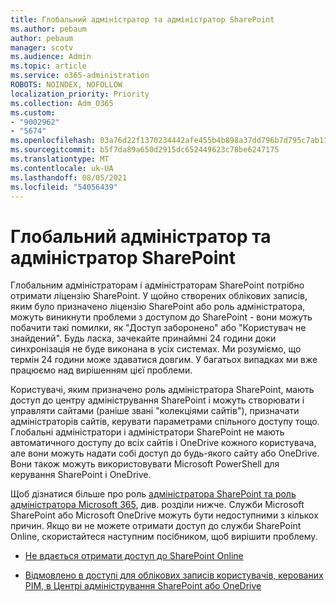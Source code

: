 ```yaml
---
title: Глобальний адміністратор та адміністратор SharePoint
ms.author: pebaum
author: pebaum
manager: scotv
ms.audience: Admin
ms.topic: article
ms.service: o365-administration
ROBOTS: NOINDEX, NOFOLLOW
localization_priority: Priority
ms.collection: Adm_O365
ms.custom:
- "9002962"
- "5674"
ms.openlocfilehash: 03a76d22f1370234442afe455b4b898a37dd796b7d795c7ab1190ddd3102ae11
ms.sourcegitcommit: b5f7da89a650d2915dc652449623c78be6247175
ms.translationtype: MT
ms.contentlocale: uk-UA
ms.lasthandoff: 08/05/2021
ms.locfileid: "54056439"
---
```

# <a name="global-and-sharepoint-admin"></a>Глобальний адміністратор та адміністратор SharePoint

Глобальним адміністраторам і адміністраторам SharePoint потрібно отримати ліцензію SharePoint. У щойно створених облікових записів, яким було призначено ліцензію SharePoint або роль адміністратора, можуть виникнути проблеми з доступом до SharePoint - вони можуть побачити такі помилки, як "Доступ заборонено" або "Користувач не знайдений". Будь ласка, зачекайте принаймні 24 години доки синхронізація не буде виконана в усіх системах. Ми розуміємо, що термін 24 години може здаватися довгим. У багатьох випадках ми вже працюємо над вирішенням цієї проблеми.

Користувачі, яким призначено роль адміністратора SharePoint, мають доступ до центру адміністрування SharePoint і можуть створювати і управляти сайтами (раніше звані "колекціями сайтів"), призначати адміністраторів сайтів, керувати параметрами спільного доступу тощо. Глобальні адміністратори і адміністратори SharePoint не мають автоматичного доступу до всіх сайтів і OneDrive кожного користувача, але вони можуть надати собі доступ до будь-якого сайту або OneDrive. Вони також можуть використовувати Microsoft PowerShell для керування SharePoint і OneDrive.

Щоб дізнатися більше про роль [адміністратора SharePoint та роль адміністратора Microsoft 365](https://docs.microsoft.com/sharepoint/sharepoint-admin-role), див. розділи нижче.
Служби Microsoft SharePoint або Microsoft OneDrive можуть бути недоступними з кількох причин. Якщо ви не можете отримати доступ до служби SharePoint Online, скористайтеся наступним посібником, щоб вирішити проблему.

- [Не вдається отримати доступ до SharePoint Online](https://docs.microsoft.com/sharepoint/troubleshoot/sharing-and-permissions/sharepoint-online-inaccessible)

- [Відмовлено в доступі для облікових записів користувачів, керованих PIM, в Центрі адміністрування SharePoint або OneDrive](https://docs.microsoft.com/sharepoint/troubleshoot/administration/access-denied-to-pim-user-accounts)